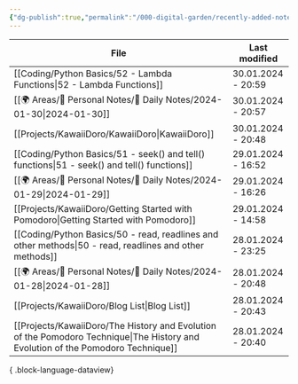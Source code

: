 ```yaml
---
{"dg-publish":true,"permalink":"/000-digital-garden/recently-added-notes/","dgPassFrontmatter":true,"noteIcon":"3","created":"2023-12-14T09:08:44.430+05:30","updated":"2023-12-14T09:12:52.432+05:30"}
---
```


| File                                                                                                                                | Last modified      |
| ----------------------------------------------------------------------------------------------------------------------------------- | ------------------ |
| [[Coding/Python Basics/52 - Lambda Functions\|52 - Lambda Functions]]                                                            | 30.01.2024 - 20:59 |
| [[🌍 Areas/📧 Personal Notes/📓 Daily Notes/2024-01-30\|2024-01-30]]                                                             | 30.01.2024 - 20:57 |
| [[Projects/KawaiiDoro/KawaiiDoro\|KawaiiDoro]]                                                                                   | 30.01.2024 - 20:48 |
| [[Coding/Python Basics/51 - seek() and tell() functions\|51 - seek() and tell() functions]]                                      | 29.01.2024 - 16:52 |
| [[🌍 Areas/📧 Personal Notes/📓 Daily Notes/2024-01-29\|2024-01-29]]                                                             | 29.01.2024 - 16:26 |
| [[Projects/KawaiiDoro/Getting Started with Pomodoro\|Getting Started with Pomodoro]]                                             | 29.01.2024 - 14:58 |
| [[Coding/Python Basics/50 - read, readlines and other methods\|50 - read, readlines and other methods]]                          | 28.01.2024 - 23:25 |
| [[🌍 Areas/📧 Personal Notes/📓 Daily Notes/2024-01-28\|2024-01-28]]                                                             | 28.01.2024 - 20:48 |
| [[Projects/KawaiiDoro/Blog List\|Blog List]]                                                                                     | 28.01.2024 - 20:43 |
| [[Projects/KawaiiDoro/The History and Evolution of the Pomodoro Technique\|The History and Evolution of the Pomodoro Technique]] | 28.01.2024 - 20:40 |

{ .block-language-dataview}